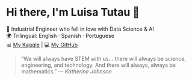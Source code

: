 
# Hi there, I'm Luisa Tutau 👋

💼 Industrial Engineer who fell in love with Data Science & AI  
🌍 Trilingual: English · Spanish · Portuguese  
📊 [My Kaggle](https://www.kaggle.com/luisatutau) | 💻 [My GitHub](https://github.com/Lu31416)

> “We will always have STEM with us… there will always be science, engineering, and technology. And there will always, always be mathematics.” — *Katherine Johnson*
